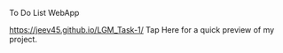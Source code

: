 

To Do List WebApp

https://jeev45.github.io/LGM_Task-1/  Tap Here for a quick preview of my project.
